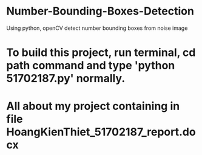 # Number-Bounding-Boxes-Detection
Using python, openCV detect number bounding boxes from noise image 
# To build this project, run terminal, cd path command and type 'python 51702187.py' normally.
# All about my project containing in file HoangKienThiet_51702187_report.docx
